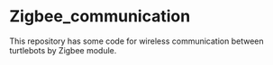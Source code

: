 # Zigbee_communication
This repository has some code for wireless communication between turtlebots by Zigbee module.
